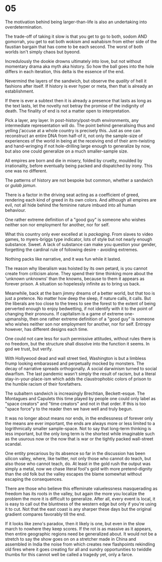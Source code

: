 # 05


The motivation behind being larger-than-life is also an undertaking into overdetermination.


The trade-off of taking it slow is that you get to go to both, sodom AND gomorrah, you get to eat both wokism and wahabism from either side of the faustian bargain that has come to be each second. The worst of both worlds isn't simply chaos but byeond.


Incredulously the dookie drowns ultimately into love, but not without momentary drama aka myth aka history. So how the ball goes into the hole differs in each iteration, this delta is the essence of the end.


Nevermind the layers of the sandwich, but observe the _quality_ of hell it fashions after itself. If history is ever hyper or meta, then that is already an establishment. 


If there is ever a subtext then it is already a presence that lasts as long as the text lasts, let the novelty not betray the promise of the indignity of death. The finality of end is not a matter open to interpretation.


Pick a layer, any layer. In post-history/post-truth environments, any intermediate representation will do. The point behind generalising thus and yelling j'accuse at a whole country is precisely this. Just as one can reconstruct an entire DNA from half-of it, not only the sample-size of experiences of the world in being at the receiving end of their arm-twisting and hand-wringing if not hole-drilling large enough to generalize by now, but also one could generalize on a much smaller-sample size.


All empires are born and die in misery, folded by cruelty, moulded by irrationality, before eventually being packed and dispatched by irony. This one was no different.


The patterns of history are not bespoke but common, whether a sandwich or _gulab jamun_.


There is a factor in the driving seat acting as a coefficient of greed, rendering each kind of greed in its own colors. And although all empires are evil, not all hide behind the feminine nature imbued into all human behaviour.

One rather extreme definition of a "good guy" is someone who wishes neither son nor employment for another, nor for self. 

What this country only ever excelled at is _packaging_. From slaves to video games, to myers-briggs type indicator, lots of style but not nearly enough substance. Sweet. A lack of substance can make you question your gender, forgetting the cardinal rule of following desire - avoiding extremes.


Nothing packs like narrative, and it was fun while it lasted.


The reason why liberalism was hoisted by its own petard, is you cannot create from criticism alone. They spend their time thinking more about the 'unknown unknowns' than the knowns, because to them it appears as forever prison. A situation so hopelessly infinite as to bring us back.


Meanwhile, back at the barn jimmy dreams of a better world, but that too is just a pretence. No matter how deep the sleep, if nature calls, it calls. But the liberals are too close to the trees to see the forest to the extent of being perverted enough to enjoy bedwetting, if not identify with it to the point of changing their pronouns. If capitalism is a game of extreme one-upmanship, then one rather extreme definition of a "good guy" is someone who wishes neither son nor employment for another, nor for self. Entropy however, has different designs each time.


One could not care less for such permissive attitudes, without rules there is no freedom, but the structure shall dissolve into the function it seems. In god we trust, but verify.


With Hollywood dead and wall street tied, Washington is but a limbless frump looking embarassed and perpetually mocked by monsters. The decay of narrative spreads orthogonally. A social darwinism turned to social dwarfism. The last pandemic wasn't simply the result of racism, but a literal stay-in-your-place-ism which adds the claustrophobic colors of prison to the humble racism of their forefathers.


The subaltern sandwich is increasingly Brechtian, Beckett-esque. The Montagues and Capulets this time played by people one could only label as "space creators" and "time creators" and not in that order. If this is too "space force"y to the reader then we have well and truly begun. 


It was no longer about means nor ends, in the endlessness of forever only the means are ever important, the ends are always more or less limited to a logrithmically smaller sample-space. Not to say that long-term thinking is less important, but the only long term is the shortest while imaginable such as the usurous now or the now that is war or the tightly packed wall-street scandal.


One entity precarious by its absence so far in the discussion has been silicon valley, where, like twitter, not only those who cannot do teach, but also those who cannot teach, do. At least in the gold rush the output was simply a metal, now we chase literal fool's gold with more pretend-dignity than the old folk but the valley escapes the blame somewhat without escaping the consequences.


There are those who believe this effeminate valuelessness masquerading as freedom has its roots in the valley, but again the more you localize the problem the more it is difficult to generalize. After all, every event is local, it is easy to call out the bluntness of the western edge but only if you're using it to cut. Not that the east coast is any sharper these days but the original gradient compares favorably till the end.


If it looks like zeno's paradox, then it likely is one, but even in the slow march to nowhere they keep scores. If the rot is as massive as it appears, then entire geographic regions need be generalized about. It would not be a stretch to say the show goes on on a stretcher made in China and assembled in India the noise from which creates new flashpoints rekindling old fires where it goes creating for all and sundry opportunities to twiddle thumbs for this cannot well be called a tragedy yet, only a farce.
